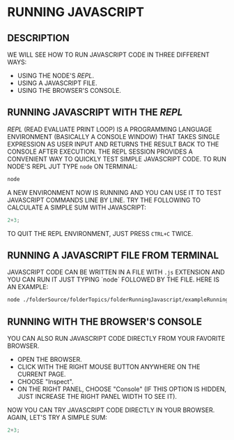 # RUNNING JAVASCRIPT

## DESCRIPTION

WE WILL SEE HOW TO RUN JAVASCRIPT CODE IN THREE DIFFERENT WAYS:

* USING THE NODE'S _REPL_.
* USING A JAVASCRIPT FILE.
* USING THE BROWSER'S CONSOLE.

## RUNNING JAVASCRIPT WITH THE _REPL_

_REPL_ (READ EVALUATE PRINT LOOP) IS A PROGRAMMING LANGUAGE ENVIRONMENT (BASICALLY A CONSOLE WINDOW) THAT TAKES SINGLE EXPRESSION AS USER INPUT AND RETURNS THE RESULT BACK TO THE CONSOLE AFTER EXECUTION. THE REPL SESSION PROVIDES A CONVENIENT WAY TO QUICKLY TEST SIMPLE JAVASCRIPT CODE. TO RUN NODE'S REPL JUT TYPE `node` ON TERMINAL:

```bash
node
```

A NEW ENVIRONMENT NOW IS RUNNING AND YOU CAN USE IT TO TEST JAVASCRIPT COMMANDS LINE BY LINE. TRY THE FOLLOWING TO CALCULATE A SIMPLE SUM WITH JAVASCRIPT:

```javascript
2+3;
```

TO QUIT THE REPL ENVIRONMENT, JUST PRESS `CTRL+C` TWICE.

## RUNNING A JAVASCRIPT FILE FROM TERMINAL

JAVASCRIPT CODE CAN BE WRITTEN IN A FILE WITH `.js` EXTENSION AND YOU CAN RUN IT JUST TYPING ´node´ FOLLOWED BY THE FILE. HERE IS AN EXAMPLE:

```bash
node ./folderSource/folderTopics/folderRunningJavascript/exampleRunningJavascript.js
```

## RUNNING WITH THE BROWSER'S CONSOLE

YOU CAN ALSO RUN JAVASCRIPT CODE DIRECTLY FROM YOUR FAVORITE BROWSER.

* OPEN THE BROWSER.
* CLICK WITH THE RIGHT MOUSE BUTTON ANYWHERE ON THE CURRENT PAGE.
* CHOOSE "Inspect".
* ON THE RIGHT PANEL, CHOOSE "Console" (IF THIS OPTION IS HIDDEN, JUST INCREASE THE RIGHT PANEL WIDTH TO SEE IT).

NOW YOU CAN TRY JAVASCRIPT CODE DIRECTLY IN YOUR BROWSER. AGAIN, LET'S TRY A SIMPLE SUM:

```javascript
2+3;
```

